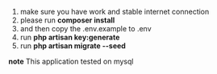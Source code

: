 1. make sure you have work and stable internet connection
2. please run **composer install**
3. and then copy the .env.example to .env
4. run **php artisan key:generate**
5. run **php artisan migrate --seed**

**note**
This application tested on mysql
